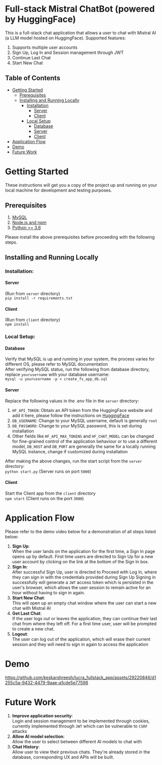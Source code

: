 # Full-stack Mistral ChatBot (powered by HuggingFace)

This is a full-stack chat application that allows a user to chat with Mistral AI (a LLM model hosted on HuggingFace).
Supported features:
1. Supports multiple user accounts
2. Sign Up, Log In and Session management through JWT
3. Continue Last Chat
4. Start New Chat

## Table of Contents

- [Getting Started](#getting-started)
  - [Prerequisites](#prerequisites)
  - [Installing and Running Locally](#install-and-run)
    - [Installation](#installation)
      - [Server](#server)
      - [Client](#client)
    - [Local Setup](#local-setup)
      - [Database](#database)
      - [Server](#server)
      - [Client](#client)
- [Application Flow](#application-flow)
- [Demo](#demo-video)
- [Future Work](#future-work)


# Getting Started

These instructions will get you a copy of the project up and running on your local machine for development and testing purposes.

## Prerequisites

1. [MySQL](https://dev.mysql.com/doc/mysql-installation-excerpt/5.7/en/)
2. [Node.js and npm](https://nodejs.org/en/learn/getting-started/how-to-install-nodejs)
3. [Python >= 3.6](https://www.python.org/downloads/)

Please install the above prerequisites before proceeding with the following steps.

## Installing and Running Locally
### Installation:
#### Server
(Run from `server` directory)<br>
`pip install -r requirements.txt`
#### Client
(Run from `client` directory)<br>
`npm install`

### Local Setup:
#### Database
Verify that MySQL is up and running in your system, the process varies for different OS, please refer to MySQL documentation <br>
After verifying MySQL status, run the following from database directory, replace `yourusername` with your database username:<br>
`mysql -u yourusername -p < create_fs_app_db.sql`
#### Server
Replace the following values in the .env file in the `server` directory:
1. `HF_API_TOKEN`:
  Obtain an API token from the HuggingFace website and add it here, please follow the instructions on [HuggingFace](https://huggingface.co/docs/hub/en/security-tokens)
2. `DB_USERNAME`:
  Change to your MySQL username, default is generally `root`
3. `DB_PASSWORD`:
  Change to your MySQL password, this is set during installation<br>
4. Other fields like `HF_API_MAX_TOKENS` and `HF_CHAT_MODEL` can be changed for fine-grained control of the application behaviour or to use a different model, `DB_HOST` and `DB_PORT` are generally the same for a locally running MySQL instance, change if customized during installation<br>

After making the above changes, run the start script from the `server` directory:<br>
`python start.py` (Server runs on port `5000`) <br>
#### Client
Start the Client app from the `client` directory<br>
`npm start` (Client runs on the port `3000`)<br>

# Application Flow
Please refer to the demo video below for a demonstration of all steps listed below:
1. **Sign Up**:<br>
  When the user lands on the application for the first time, a Sign In page opens up by default. First time users are directed to Sign Up for a new user account by clicking on the link at the bottom of the Sign In box.
2. **Sign In**:<br>
  After successful Sign Up, user is directed to Proceed with Log In, where they can sign in with the credentials provided during Sign Up
  Signing in successfully will generate a `JWT` access token which is persisted in the user's browser, which allows the user session to remain active for an hour without having to sign in again. 
3. **Start New Chat**:<br>
  This will open up an empty chat window where the user can start a new chat with Mistral AI
4. **Get Last Chat**:<br>
  If the user logs out or leaves the application, they can continue their last chat from where they left off. For a first time user, user will be prompted to create a new chat.
5. **Logout**: <br>
  The user can log out of the application, which will erase their current session and they will need to sign in again to access the application

# Demo
https://github.com/keskarshreesh/lucra_fullstack_app/assets/29220846/d1255c5a-9432-4479-9aae-a1cde5e77598

# Future Work
1. **Improve application security**: <br>
  Login and session management to be implemented through cookies, currently implemented through `JWT` which can be vulnerable to `CSRF` attacks
2. **Allow AI model selection**: <br>
  Allow the user to select between different AI models to chat with
3. **Chat History**: <br>
  Allow user to view their previous chats. They're already stored in the database, corresponding UX and APIs will be built.




